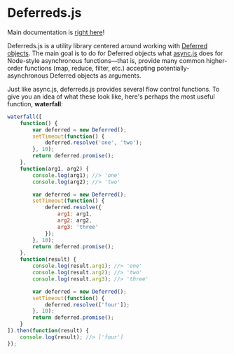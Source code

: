 Deferreds.js
============

Main documentation is [right here](http://zship.github.com/deferreds.js/)!

Deferreds.js is a utility library centered around working with [Deferred
objects](http://wiki.commonjs.org/wiki/Promises/A). The main goal is to do for
Deferred objects what [async.js](https://github.com/caolan/async) does for
Node-style asynchronous functions&mdash;that is, provide many common
higher-order functions (map, reduce, filter, etc.) accepting
potentially-asynchronous Deferred objects as arguments.

Just like async.js, deferreds.js provides several flow control functions. To
give you an idea of what these look like, here's perhaps the most useful
function, **waterfall**:

```js
waterfall([
    function() {
        var deferred = new Deferred();
        setTimeout(function() {
            deferred.resolve('one', 'two');
        }, 10);
        return deferred.promise();
    },
    function(arg1, arg2) {
        console.log(arg1); //> 'one'
        console.log(arg2); //> 'two'

        var deferred = new Deferred();
        setTimeout(function() {
            deferred.resolve({
                arg1: arg1,
                arg2: arg2,
                arg3: 'three'
            });
        }, 10);
        return deferred.promise();
    },
    function(result) {
        console.log(result.arg1); //> 'one'
        console.log(result.arg2); //> 'two'
        console.log(result.arg3); //> 'three'

        var deferred = new Deferred();
        setTimeout(function() {
            deferred.resolve(['four']);
        }, 10);
        return deferred.promise();
    }
]).then(function(result) {
    console.log(result); //> ['four']
});
```
